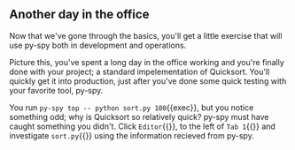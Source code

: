 ## Another day in the office
Now that we've gone through the basics, you'll get a little exercise that will use py-spy both in development and operations.

Picture this, you've spent a long day in the office working and you're finally done with your project; a standard impelementation of Quicksort. You'll quickly get it into production, just after you've done some quick testing with your favorite tool, py-spy.

You run `py-spy top -- python sort.py 100`{{exec}}, but you notice something odd; why is Quicksort so relatively quick? py-spy must have caught something you didn't. Click `Editor`{{}}, to the left of `Tab 1`{{}} and investigate `sort.py`{{}} using the information recieved from py-spy.